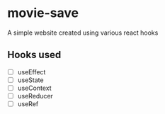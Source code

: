 # movie-save
A simple website created using various react hooks


## Hooks used

- [ ] useEffect
- [ ] useState
- [ ] useContext
- [ ] useReducer
- [ ] useRef
